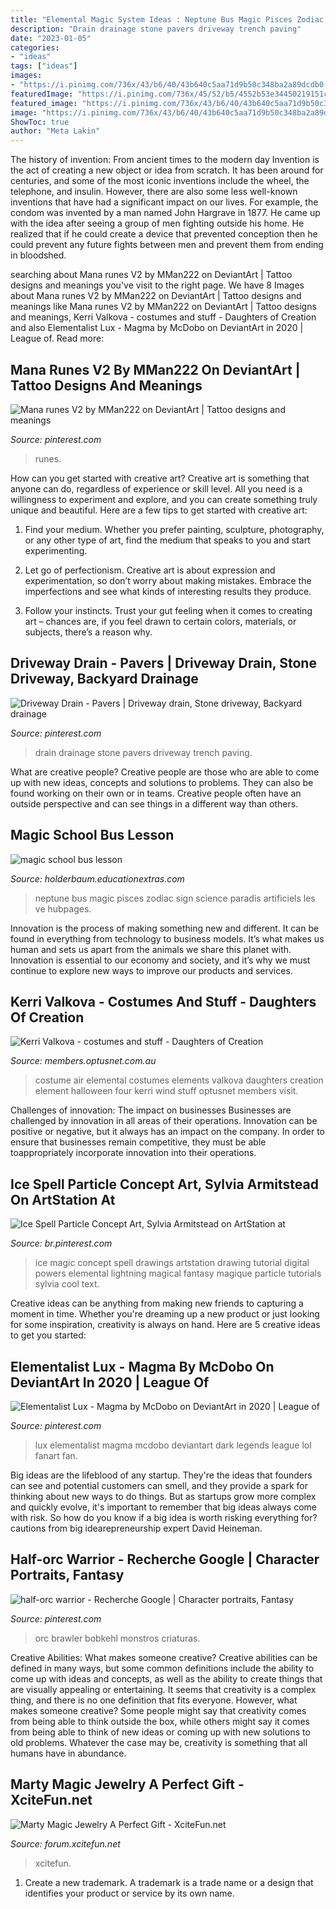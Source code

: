 ```yaml
---
title: "Elemental Magic System Ideas : Neptune Bus Magic Pisces Zodiac Sign Science Paradis Artificiels Les Ve Hubpages"
description: "Drain drainage stone pavers driveway trench paving"
date: "2023-01-05"
categories:
- "ideas"
tags: ["ideas"]
images:
- "https://i.pinimg.com/736x/43/b6/40/43b640c5aa71d9b50c348ba2a89dcdb0.jpg"
featuredImage: "https://i.pinimg.com/736x/45/52/b5/4552b53e34450219151c1fd1917bb795--trench-drain-drainage-ideas.jpg"
featured_image: "https://i.pinimg.com/736x/43/b6/40/43b640c5aa71d9b50c348ba2a89dcdb0.jpg"
image: "https://i.pinimg.com/736x/43/b6/40/43b640c5aa71d9b50c348ba2a89dcdb0.jpg"
ShowToc: true
author: "Meta Lakin"
---
```



The history of invention: From ancient times to the modern day
Invention is the act of creating a new object or idea from scratch. It has been around for centuries, and some of the most iconic inventions include the wheel, the telephone, and insulin. However, there are also some less well-known inventions that have had a significant impact on our lives. For example, the condom was invented by a man named John Hargrave in 1877. He came up with the idea after seeing a group of men fighting outside his home. He realized that if he could create a device that prevented conception then he could prevent any future fights between men and prevent them from ending in bloodshed.

	

		
searching about Mana runes V2 by MMan222 on DeviantArt | Tattoo designs and meanings you've visit to the right page. We have 8 Images about Mana runes V2 by MMan222 on DeviantArt | Tattoo designs and meanings like Mana runes V2 by MMan222 on DeviantArt | Tattoo designs and meanings, Kerri Valkova - costumes and stuff - Daughters of Creation and also Elementalist Lux - Magma by McDobo on DeviantArt in 2020 | League of. Read more:
		
    
## Mana Runes V2 By MMan222 On DeviantArt | Tattoo Designs And Meanings

<img loading=lazy src="https://i.pinimg.com/736x/fd/ae/39/fdae394b8c4a2134872a0db9eeb8ae80.jpg" onerror="this.onerror=null;this.src='https://tse1.mm.bing.net/th?id=OIP.QLsVB3quXtJrwcjKlzvptwHaO0&amp;pid=15.1';" alt="Mana runes V2 by MMan222 on DeviantArt | Tattoo designs and meanings">

_Source: pinterest.com_

>runes. 

	

How can you get started with creative art?
Creative art is something that anyone can do, regardless of experience or skill level. All you need is a willingness to experiment and explore, and you can create something truly unique and beautiful. Here are a few tips to get started with creative art:
1. Find your medium. Whether you prefer painting, sculpture, photography, or any other type of art, find the medium that speaks to you and start experimenting.

2. Let go of perfectionism. Creative art is about expression and experimentation, so don’t worry about making mistakes. Embrace the imperfections and see what kinds of interesting results they produce.

3. Follow your instincts. Trust your gut feeling when it comes to creating art – chances are, if you feel drawn to certain colors, materials, or subjects, there’s a reason why.

    
## Driveway Drain - Pavers | Driveway Drain, Stone Driveway, Backyard Drainage

<img loading=lazy src="https://i.pinimg.com/736x/45/52/b5/4552b53e34450219151c1fd1917bb795--trench-drain-drainage-ideas.jpg" onerror="this.onerror=null;this.src='https://tse1.mm.bing.net/th?id=OIP.ZaGFuXlgYOk7SrE7ryvjCgAAAA&amp;pid=15.1';" alt="Driveway Drain - Pavers | Driveway drain, Stone driveway, Backyard drainage">

_Source: pinterest.com_

>drain drainage stone pavers driveway trench paving. 

	

What are creative people?
Creative people are those who are able to come up with new ideas, concepts and solutions to problems. They can also be found working on their own or in teams. Creative people often have an outside perspective and can see things in a different way than others.

    
## Magic School Bus Lesson

<img loading=lazy src="http://holderbaum.educationextras.com/neptune2.jpg" onerror="this.onerror=null;this.src='https://tse1.mm.bing.net/th?id=OIP.CqA0CPeL8DAOpV4d067XIgHaHa&amp;pid=15.1';" alt="magic school bus lesson">

_Source: holderbaum.educationextras.com_

>neptune bus magic pisces zodiac sign science paradis artificiels les ve hubpages. 

	

Innovation is the process of making something new and different. It can be found in everything from technology to business models. It’s what makes us human and sets us apart from the animals we share this planet with. Innovation is essential to our economy and society, and it’s why we must continue to explore new ways to improve our products and services.

    
## Kerri Valkova - Costumes And Stuff - Daughters Of Creation

<img loading=lazy src="http://members.optusnet.com.au/valkova/img/costume/08_a.jpg" onerror="this.onerror=null;this.src='https://tse4.mm.bing.net/th?id=OIP.bXxfpr5_MAZvGl1RwwI3aQAAAA&amp;pid=15.1';" alt="Kerri Valkova - costumes and stuff - Daughters of Creation">

_Source: members.optusnet.com.au_

>costume air elemental costumes elements valkova daughters creation element halloween four kerri wind stuff optusnet members visit. 

	

Challenges of innovation: The impact on businesses
Businesses are challenged by innovation in all areas of their operations. Innovation can be positive or negative, but it always has an impact on the company. In order to ensure that businesses remain competitive, they must be able toappropriately incorporate innovation into their operations.

    
## Ice Spell Particle Concept Art, Sylvia Armitstead On ArtStation At

<img loading=lazy src="https://i.pinimg.com/736x/43/b6/40/43b640c5aa71d9b50c348ba2a89dcdb0.jpg" onerror="this.onerror=null;this.src='https://tse4.mm.bing.net/th?id=OIP.zBDeIxN9-IGld0zFEg_JbgHaJ3&amp;pid=15.1';" alt="Ice Spell Particle Concept Art, Sylvia Armitstead on ArtStation at">

_Source: br.pinterest.com_

>ice magic concept spell drawings artstation drawing tutorial digital powers elemental lightning magical fantasy magique particle tutorials sylvia cool text. 

	

Creative ideas can be anything from making new friends to capturing a moment in time. Whether you're dreaming up a new product or just looking for some inspiration, creativity is always on hand. Here are 5 creative ideas to get you started: 

    
## Elementalist Lux - Magma By McDobo On DeviantArt In 2020 | League Of

<img loading=lazy src="https://i.pinimg.com/736x/47/cd/67/47cd67811567034a680079359d851441.jpg" onerror="this.onerror=null;this.src='https://tse1.mm.bing.net/th?id=OIP.N-80SLeahgl4AXyJnlt7nwHaLH&amp;pid=15.1';" alt="Elementalist Lux - Magma by McDobo on DeviantArt in 2020 | League of">

_Source: pinterest.com_

>lux elementalist magma mcdobo deviantart dark legends league lol fanart fan. 

	

Big ideas are the lifeblood of any startup. They're the ideas that founders can see and potential customers can smell, and they provide a spark for thinking about new ways to do things. But as startups grow more complex and quickly evolve, it's important to remember that big ideas always come with risk. So how do you know if a big idea is worth risking everything for? cautions from big idearepreneurship expert David Heineman.

    
## Half-orc Warrior - Recherche Google | Character Portraits, Fantasy

<img loading=lazy src="https://i.pinimg.com/736x/c6/08/ab/c608ab8a9236ff9ac89f1ebcf67e2c54.jpg" onerror="this.onerror=null;this.src='https://tse3.mm.bing.net/th?id=OIP.9yhVOjtLahVco2oiXyM0NQHaJl&amp;pid=15.1';" alt="half-orc warrior - Recherche Google | Character portraits, Fantasy">

_Source: pinterest.com_

>orc brawler bobkehl monstros criaturas. 

	

Creative Abilities: What makes someone creative?
Creative abilities can be defined in many ways, but some common definitions include the ability to come up with ideas and concepts, as well as the ability to create things that are visually appealing or entertaining. It seems that creativity is a complex thing, and there is no one definition that fits everyone. However, what makes someone creative? Some people might say that creativity comes from being able to think outside the box, while others might say it comes from being able to think of new ideas or coming up with new solutions to old problems. Whatever the case may be, creativity is something that all humans have in abundance.

    
## Marty Magic Jewelry A Perfect Gift - XciteFun.net

<img loading=lazy src="http://img.xcitefun.net/users/2013/03/315915,xcitefun-marty-magic-jewelry-a-perfect-gift-8.jpg" onerror="this.onerror=null;this.src='https://tse4.mm.bing.net/th?id=OIP.PyR8MMT8oTUBzExh6YzXiwDhEs&amp;pid=15.1';" alt="Marty Magic Jewelry A Perfect Gift - XciteFun.net">

_Source: forum.xcitefun.net_

>xcitefun. 

	

1. Create a new trademark. A trademark is a trade name or a design that identifies your product or service by its own name.

